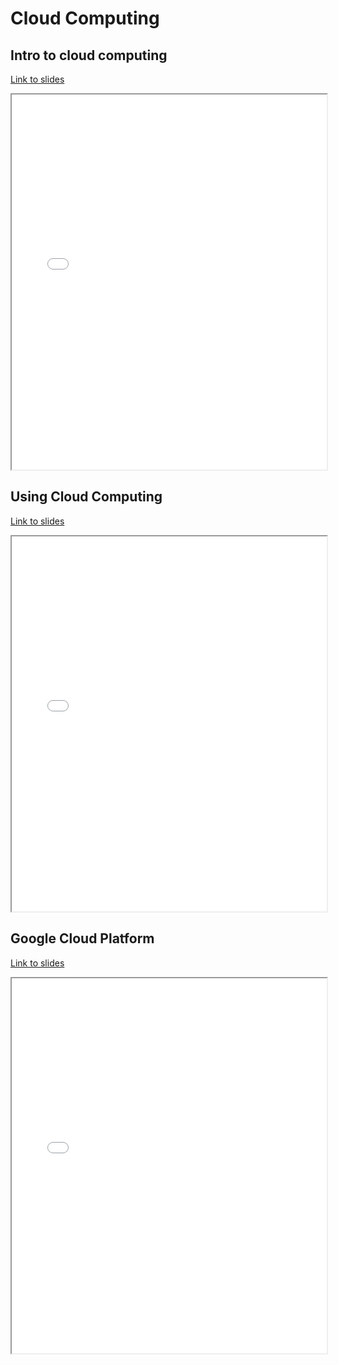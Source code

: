 # Cloud Computing

## Intro to cloud computing

[Link to slides](lectures/1_cloud_computing.html)

<iframe
  src="lectures/1_cloud_computing.html"
  style="width:100%; height:600px;"
></iframe>

## Using Cloud Computing

[Link to slides](lectures/2_cloud_usage.html)

<iframe
  src="lectures/2_cloud_usage.html"
  style="width:100%; height:600px;"
></iframe>

## Google Cloud Platform

[Link to slides](lectures/3_gcp.html)

<iframe
  src="lectures/3_gcp.html"
  style="width:100%; height:600px;"
></iframe>
